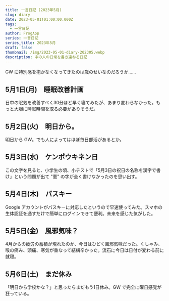 ```yaml
---
title: 一言日記 (2023年5月)
slug: diary
date: 2023-05-01T01:00:00.000Z
tags:
  - 一言日記
author: FrogApp
series: 一言日記
series_title: 2023年5月
draft: false
thumbnail: /img/2023-05-01-diary-202305.webp
description: 中の人の日常を書き連ねる日記
---
```


GW に特別感を抱かなくなってきたのは歳のせいなのだろうか……

## 5月1日(月)　睡眠改善計画

日中の眠気を改善すべく30分ほど早く寝てみたが、あまり変わらなかった。もっと大胆に睡眠時間を取る必要がありそうだ。

## 5月2日(火)　明日から。

明日から GW。でも人によってはほぼ毎日部活があるとか。

## 5月3日(水)　ケンポウキネン日

この文字を見ると、小学生の頃、小テストで「5月3日の祝日の名称を漢字で書け」という問題が出て "憲" の字が全く書けなかったのを思い出す。

## 5月4日(木)　パスキー

Google アカウントがパスキーに対応したというので早速使ってみた。スマホの生体認証を通すだけで簡単にログインできて便利。未来を感じた気がした。

## 5月5日(金)　風邪気味？

4月からの疲労の蓄積が現れたのか、今日はひどく風邪気味だった。くしゃみ、喉の痛み、頭痛、寒気が重なって結構辛かった。流石に今日は日付が変わる前に就寝。

## 5月6日(土)　まだ休み

「明日から学校かな？」と思ったらまだもう1日休み。GW で完全に曜日感覚が狂っている。
